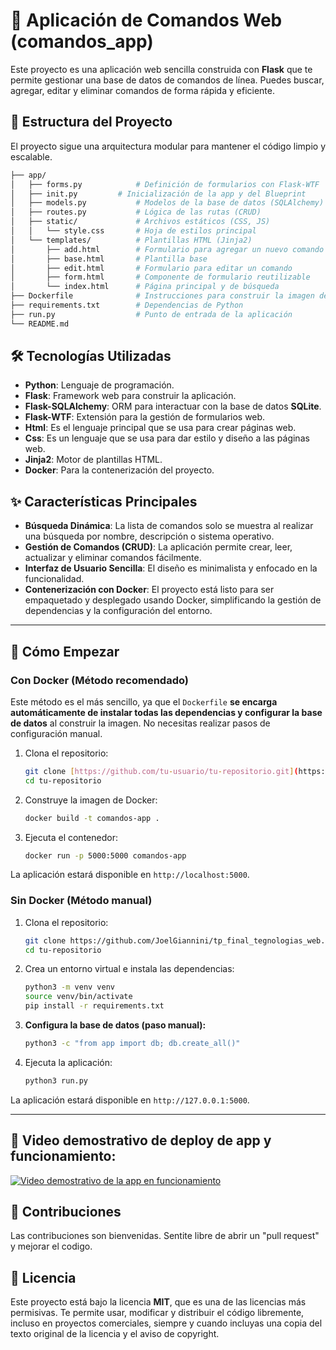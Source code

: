 # 🚀 Aplicación de Comandos Web (comandos_app)

Este proyecto es una aplicación web sencilla construida con **Flask** que te permite gestionar una base de datos de comandos de línea. Puedes buscar, agregar, editar y eliminar comandos de forma rápida y eficiente.

## 📁 Estructura del Proyecto

El proyecto sigue una arquitectura modular para mantener el código limpio y escalable.
```bash
├── app/
│   ├── forms.py            # Definición de formularios con Flask-WTF
│   ├── init.py         # Inicialización de la app y del Blueprint
│   ├── models.py           # Modelos de la base de datos (SQLAlchemy)
│   ├── routes.py           # Lógica de las rutas (CRUD)
│   ├── static/             # Archivos estáticos (CSS, JS)
│   │   └── style.css       # Hoja de estilos principal
│   └── templates/          # Plantillas HTML (Jinja2)
│       ├── add.html        # Formulario para agregar un nuevo comando
│       ├── base.html       # Plantilla base
│       ├── edit.html       # Formulario para editar un comando
│       ├── form.html       # Componente de formulario reutilizable
│       └── index.html      # Página principal y de búsqueda
├── Dockerfile              # Instrucciones para construir la imagen de Docker
├── requirements.txt        # Dependencias de Python
├── run.py                  # Punto de entrada de la aplicación
└── README.md

```

## 🛠️ Tecnologías Utilizadas

* **Python**: Lenguaje de programación.
* **Flask**: Framework web para construir la aplicación.
* **Flask-SQLAlchemy**: ORM para interactuar con la base de datos **SQLite**.
* **Flask-WTF**: Extensión para la gestión de formularios web.
* **Html**: Es el lenguaje principal que se usa para crear páginas web.
* **Css**: Es un lenguaje que se usa para dar estilo y diseño a las páginas web.
* **Jinja2**: Motor de plantillas HTML.
* **Docker**: Para la contenerización del proyecto.

## ✨ Características Principales

* **Búsqueda Dinámica**: La lista de comandos solo se muestra al realizar una búsqueda por nombre, descripción o sistema operativo.
* **Gestión de Comandos (CRUD)**: La aplicación permite crear, leer, actualizar y eliminar comandos fácilmente.
* **Interfaz de Usuario Sencilla**: El diseño es minimalista y enfocado en la funcionalidad.
* **Contenerización con Docker**: El proyecto está listo para ser empaquetado y desplegado usando Docker, simplificando la gestión de dependencias y la configuración del entorno.

---

## 🚀 Cómo Empezar

### Con Docker (Método recomendado)

Este método es el más sencillo, ya que el `Dockerfile` **se encarga automáticamente de instalar todas las dependencias y configurar la base de datos** al construir la imagen. No necesitas realizar pasos de configuración manual.

1.  Clona el repositorio:
    ```bash
    git clone [https://github.com/tu-usuario/tu-repositorio.git](https://github.com/tu-usuario/tu-repositorio.git)
    cd tu-repositorio
    ```
2.  Construye la imagen de Docker:
    ```bash
    docker build -t comandos-app .
    ```
3.  Ejecuta el contenedor:
    ```bash
    docker run -p 5000:5000 comandos-app
    ```

La aplicación estará disponible en `http://localhost:5000`.

### Sin Docker (Método manual)

1.  Clona el repositorio:
    ```bash
    git clone https://github.com/JoelGiannini/tp_final_tegnologias_web.git
    cd tu-repositorio
    ```
2.  Crea un entorno virtual e instala las dependencias:
    ```bash
    python3 -m venv venv
    source venv/bin/activate
    pip install -r requirements.txt
    ```
3.  **Configura la base de datos (paso manual):**
    ```bash
    python3 -c "from app import db; db.create_all()"
    ```
4.  Ejecuta la aplicación:
    ```bash
    python3 run.py
    ```

La aplicación estará disponible en `http://127.0.0.1:5000`.

---
## 🎥 Video demostrativo de deploy de app y funcionamiento:

[![Video demostrativo de la app en funcionamiento](https://img.youtube.com/vi/rD0_iyl7WI8/0.jpg)](https://youtu.be/rD0_iyl7WI8)


## 🤝 Contribuciones

Las contribuciones son bienvenidas. Sentite libre de abrir un "pull request" y mejorar el codigo.

## 📝 Licencia

Este proyecto está bajo la licencia **MIT**, que es una de las licencias más permisivas. Te permite usar, modificar y distribuir el código libremente, incluso en proyectos comerciales, siempre y cuando incluyas una copia del texto original de la licencia y el aviso de copyright.
